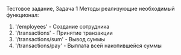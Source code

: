Тестовое задание, Задача 1
Методы реализующие необходимый функционал:
1. '/employees' - Создание сотрудника
2. '/transactions' - Принятие транзакции
3. '/transactions/sum' - Вывод суммы
4. '/transactions/pay' - Выплата всей накопившейся суммы